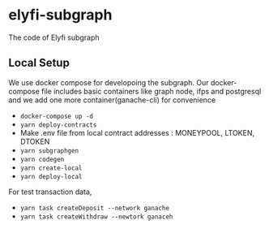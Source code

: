 # elyfi-subgraph

The code of Elyfi subgraph

## Local Setup

We use docker compose for developoing the subgraph.
Our docker-compose file includes basic containers like graph node, ifps and postgresql and we add one more container(ganache-cli) for convenience

- `docker-compose up -d`
- `yarn deploy-contracts`
- Make .env file from local contract addresses : MONEYPOOL, LTOKEN, DTOKEN
- `yarn subgraphgen`
- `yarn codegen`
- `yarn create-local`
- `yarn deploy-local`

For test transaction data,

- `yarn task createDeposit --network ganache`
- `yarn task createWithdraw --newtork ganaceh`
